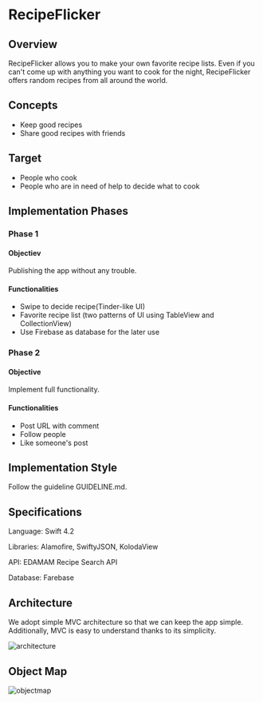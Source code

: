 # RecipeFlicker

## Overview
RecipeFlicker allows you to make your own favorite recipe lists. Even if you can't come up with anything you want to cook for the night, RecipeFlicker offers random recipes from all around the world.

## Concepts
- Keep good recipes
- Share good recipes with friends

## Target
- People who cook
- People who are in need of help to decide what to cook

## Implementation Phases
### Phase 1
#### Objectiev
Publishing the app without any trouble.
#### Functionalities
- Swipe to decide recipe(Tinder-like UI)
- Favorite recipe list (two patterns of UI using TableView and CollectionView)
- Use Firebase as database for the later use
### Phase 2
#### Objective
Implement full functionality.
#### Functionalities
- Post URL with comment
- Follow people
- Like someone's post

## Implementation Style
Follow the guideline GUIDELINE.md.

## Specifications
Language: Swift 4.2

Libraries: Alamofire, SwiftyJSON, KolodaView

API: EDAMAM Recipe Search API

Database: Farebase

## Architecture
We adopt simple MVC architecture so that we can keep the app simple. Additionally, MVC is easy to understand thanks to its simplicity.

![architecture](https://user-images.githubusercontent.com/18434054/47101258-5e574780-d1ee-11e8-9ea9-5f6499c23f36.png)

## Object Map

![objectmap](https://user-images.githubusercontent.com/18434054/47105540-1a1d7480-d1f9-11e8-9993-5cb7b3980ed8.png)